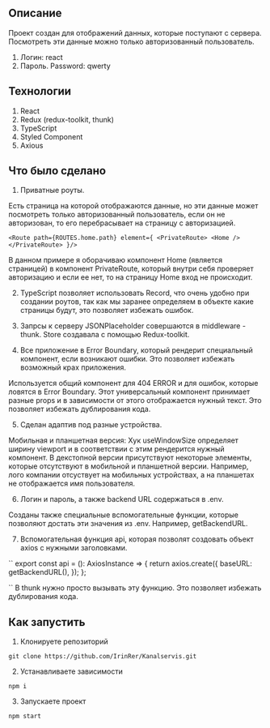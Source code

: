 ## Описание
Проект создан для отображений данных, которые поступают с сервера. Посмотреть эти данные можно только авторизованный пользователь. 

1. Логин: react
2. Пароль. Password: qwerty

## Технологии
 1) React
 2) Redux (redux-toolkit, thunk)
 3) TypeScript
 4) Styled Component
 5) Axious

## Что было сделано
1. Приватные роуты. 

Есть страница на которой отображаются данные, но эти данные может посмотреть только авторизованный пользователь, если он не авторизован, то его перебрасывает на страницу с авторизацией. 

 ``<Route path={ROUTES.home.path} element={
                <PrivateRoute>
                  <Home />
                </PrivateRoute>
              }/>``

В данном примере я оборачиваю компонент Home (является страницей) в компонент PrivateRoute, который внутри себя проверяет авторизацию и если ее нет, то на страницу Home вход не происходит. 

2. TypeScript позволяет использовать Record, что очень удобно при создании роутов, так как мы заранее определяем в объекте какие страницы будут, это позволяет избежать ошибок. 

3. Запрсы к серверу JSONPlaceholder совершаются в middleware - thunk. Store создавала с помощью Redux-toolkit.

4. Все приложение в Error Boundary, который рендерит специальный компонент, если возникают ошибки. Это позволяет избежать возможный крах приложения.

Используется общий компонент для 404 ERROR и для ошибок, которые ловятся в Error Boundary. Этот универсальный компонент принимает разные props и в зависимости от этого отображается нужный текст. Это позволяет избежать дублирования кода.

5. Сделан адаптив под разные устройства.

Мобильная и планшетная версия: Хук useWindowSize определяет ширину viewport и в соответствии с этим рендерится нужный компонент. В декстопной версии присутствуют некоторые элементы, которые отсутствуют в мобильной и планшетной версии. Например, лого компании отсуствует на мобильных устройствах, а на планшетах не отображается имя пользователя. 

6. Логин и пароль, а также backend URL содержаться в .env.

Созданы также специальные вспомогательные функции, которые позволяют достать эти значения из .env. Например, getBackendURL. 

7. Вспомогательная функция api, которая позволят создовать объект axios с нужными заголовками. 

``
export const api = (): AxiosInstance => {
  return axios.create({
    baseURL: getBackendURL(),
  });
};

``
В thunk нужно просто вызывать эту функцию. Это позволяет избежать дублирования кода.  

## Как запустить

1. Клонируете репозиторий

```
git clone https://github.com/IrinRer/Kanalservis.git
```
2. Устанавливаете зависимости

```
npm i
```

3. Запускаете проект

```
npm start
```
